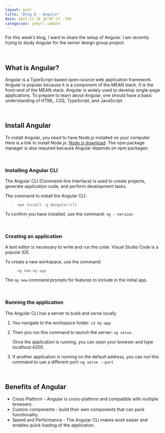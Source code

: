 ```yaml
---
layout: post
title: "Blog 8 - Angular"
date: 2021-11-10 16:07:17 -700
categories: jekyll update
---
```


For this week’s blog, I want to share the setup of Angular. I am recently trying to study Angular for the senior design group project. 

<br>

## What is Angular?
Angular is a TypeScript-based open-source web application framework. Angular is popular because it is a component of the MEAN stack. It is the front-end of the MEAN stack. Angular is widely used to develop single-page applications. To prepare to learn about Angular, one should have a basic understanding of HTML, CSS, TypeScript, and JavaScript. 

<br>

## Install Angular 
To install Angular, you need to have Node.js installed on your computer. Here is a link to install Node.js: [Node.js download](https://nodejs.org/en/download/). The npm package manager is also required because Angular depends on npm packages. 

<br>

### Installing Angular CLI
The Angular CLI (Command-line Interface) is used to create projects, generate application code, and perform development tasks. 

The command to install the Angular CLI:
>`npm install -g @angular/cli`

To confirm you have installed, use the command: `ng --version`

<br>

### Creating an application
A text editor is necessary to write and run the code. Visual Studio Code is a popular IDE.

To create a new workspace, use the command: 
>`ng new my-app`

The `ng new` command prompts for features to include in the initial app.

<br>

### Running the application
The Angular CLI has a server to build and serve locally

1. You navigate to the workspace folder: `cd my-app`
2. Then you run this command to launch the server: `ng serve`. 

    Once the application is running, you can open your browser and type localhost:4200.

3. If another application is running on the default address, you can run this command to use a different port: `ng serve --port`

<br>

## Benefits of Angular
- Cross Platform - Angular is cross-platform and compatible with multiple browsers. 
- Custom components - build their own components that can pack functionality.
- Speed and Performance - The Angular CLI makes work easier and enables quick loading of the application. 
